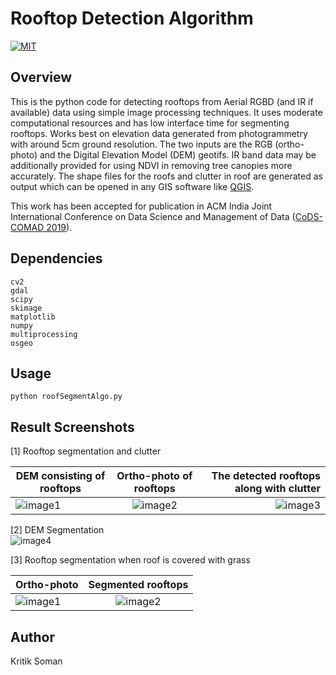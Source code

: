# Rooftop Detection Algorithm

[![MIT](https://img.shields.io/badge/license-MIT-brightgreen.svg)](https://github.com/kritiksoman/Rooftop-Segmentation/blob/master/LICENSE)

## Overview
This is the python code for detecting rooftops from Aerial RGBD (and IR if available) data using simple image processing techniques. It uses moderate computational resources and has low interface time for segmenting rooftops. Works best on elevation data generated from photogrammetry with around 5cm ground resolution. The two inputs are the RGB (ortho-photo) and the Digital Elevation Model (DEM) geotifs. IR band data may be additionally provided for using NDVI in removing tree canopies more accurately. The shape files for the roofs and clutter in roof are generated as output which can be opened in any GIS software like [QGIS](https://qgis.org/en/site/).

This work has been accepted for publication in ACM India Joint International Conference on Data Science and Management of Data ([CoDS-COMAD 2019](http://cods-comad.in/2019/index.html)).

## Dependencies
```
cv2
gdal
scipy
skimage
matplotlib
numpy
multiprocessing
osgeo
```
## Usage
```
python roofSegmentAlgo.py
```

## Result Screenshots
[1] Rooftop segmentation and clutter <br/>

| DEM consisting of rooftops| Ortho-photo of rooftops| The detected rooftops along with clutter|
| ------------- |:-------------:| -----:|
|![image1](https://github.com/kritiksoman/Rooftop-Segmentation/blob/master/results/DEM.png)| ![image2](https://github.com/kritiksoman/Rooftop-Segmentation/blob/master/results/Ortho.png) | ![image3](https://github.com/kritiksoman/Rooftop-Segmentation/blob/master/results/Roof_n_clutter.png) |

[2] DEM Segmentation <br/>
![image4](https://github.com/kritiksoman/Rooftop-Segmentation/blob/master/results/segmentedDEM.png)

[3] Rooftop segmentation when roof is covered with grass <br/>

| Ortho-photo| Segmented rooftops|
| ------------- |:-------------:| 
|![image1](https://github.com/kritiksoman/Rooftop-Segmentation/blob/master/results/g1.png)| ![image2](https://github.com/kritiksoman/Rooftop-Segmentation/blob/master/results/g2.png) |

## Author
Kritik Soman
